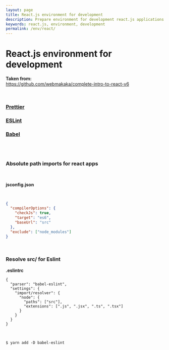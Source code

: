 ```yaml
---
layout: page
title: React.js environment for development
description: Prepare environment for development react.js applications
keywords: react.js, environment, development
permalink: /env/react/
---
```


# React.js environment for development

**Taken from:**  
https://github.com/webmakaka/complete-intro-to-react-v6

<br/>

### <a href="/env/prettier/">Prettier</a>

### <a href="/env/react/eslint/">ESLint</a>

### <a href="/env/babel/">Babel</a>

<br/>

<br/>

### Absolute path imports for react apps

<br/>

**jsconfig.json**

<br/>

```json
{
  "compilerOptions": {
    "checkJs": true,
    "target": "es6",
    "baseUrl": "src"
  },
  "exclude": ["node_modules"]
}
```

<br/>

### Resolve src/ for Eslint

**.eslintrc**

```
{
  "parser": "babel-eslint",
  "settings": {
    "import/resolver": {
      "node": {
        "paths": ["src"],
        "extensions": [".js", ".jsx", ".ts", ".tsx"]
      }
    }
  }
}
```

<br/>

    $ yarn add -D babel-eslint
